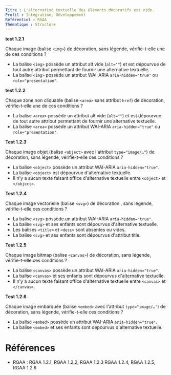 ```yaml
---
Titre : L'alternative textuelle des éléments décoratifs est vide.
Profil : Intégration, Développement
Référentiel : RGAA
Thématique : Structure
---
```


**test 1.2.1**

Chaque image (balise `<img>`) de décoration, sans légende, vérifie-t-elle une de ces conditions ?

- La balise `<img>` possède un attribut alt vide (`alt=""`) et est dépourvue de tout autre attribut permettant de fournir une alternative textuelle.
- La balise `<img>` possède un attribut WAI-ARIA `aria-hidden="true"` ou `role="presentation"`.


**test 1.2.2**

Chaque zone non cliquable (balise `<area>` sans attribut `href`) de décoration, vérifie-t-elle une de ces conditions ?

- La balise `<area>` possède un attribut alt vide (`alt=""`) et est dépourvue de tout autre attribut permettant de fournir une alternative textuelle.
- La balise `<area>` possède un attribut WAI-ARIA `aria-hidden="true"` ou `role="presentation"`.


**Test 1.2.3**

Chaque image objet (balise `<object>` avec l'attribut `type="image/…"`) de décoration, sans légende, vérifie-t-elle ces conditions ?

- La balise `<object>` possède un attribut WAI-ARIA `aria-hidden="true"`.
- La balise `<object>` est dépourvue d'alternative textuelle.
- Il n'y a aucun texte faisant office d'alternative textuelle entre `<object>` et `</object>`.


**Test 1.2.4**

Chaque image vectorielle (balise `<svg>`) de décoration , sans légende, vérifie-t-elle ces conditions ?

- La balise `<svg>` possède un attribut WAI-ARIA `aria-hidden="true"`.
- La balise `<svg>` et ses enfants sont dépourvus d'alternative textuelle.
- Les balises `<title>` et `<desc>` sont absentes ou vides.
- La balise `<svg>` et ses enfants sont dépourvus d'attribut title.



**Test 1.2.5**

Chaque image bitmap (balise `<canvas>`) de décoration, sans légende, vérifie-t-elle ces conditions ?

- La balise `<canvas>` possède un attribut WAI-ARIA `aria-hidden="true"`.
- La balise `<canvas>` et ses enfants sont dépourvus d'alternative textuelle.
- Il n'y a aucun texte faisant office d'alternative textuelle entre `<canvas>` et `</canvas>`.


**Test 1.2.6**

Chaque image embarquée (balise `<embed>` avec l'attribut `type="image/…"`) de décoration, sans légende, vérifie-t-elle ces conditions ?

- La balise `<embed>` possède un attribut WAI-ARIA `aria-hidden="true"`.
- La balise `<embed>` et ses enfants sont dépourvus d'alternative textuelle.


# Références

*   RGAA : RGAA 1.2.1, RGAA 1.2.2, RGAA 1.2.3 RGAA 1.2.4, RGAA 1.2.5, RGAA 1.2.6


